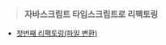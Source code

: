 >### 자바스크립트 타입스크립트로 리팩토링   

- <a href="https://github.com/jiyun1006/javascript-typescript-refactoring/blob/main/refactoring/md_dir/first_refactoring.md">첫번째 리팩토링(파일 변환)</a>   

